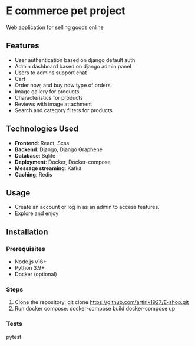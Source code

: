 # E commerce pet project
Web application for selling goods online 

## Features
- User authentication based on django default auth
- Admin dashboard based on django admin panel 
- Users to admins support chat
- Cart
- Order now, and buy now type of orders
- Image gallery for products
- Characteristics for products
- Reviews with image attachment
- Search and category filters for products


## Technologies Used
- **Frontend**: React, Scss
- **Backend**: Django, Django Graphene
- **Database**: Sqlite
- **Deployment**: Docker, Docker-compose
- **Message streaming**: Kafka
- **Caching**: Redis

## Usage
- Create an account or log in as an admin to access features.
- Explore and enjoy



## Installation

### Prerequisites
- Node.js v16+
- Python 3.9+
- Docker (optional)

### Steps
1. Clone the repository:
     git clone https://github.com/artirix1927/E-shop.git
2. Run docker compose:
     docker-compose build
     docker-compose up



### Tests
pytest
